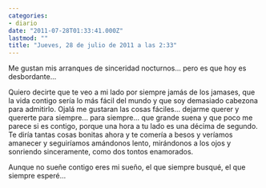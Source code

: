 ```yaml
---
categories:
- diario
date: "2011-07-28T01:33:41.000Z"
lastmod: ""
title: "Jueves, 28 de julio de 2011 a las 2:33"
---
```


Me gustan mis arranques de sinceridad nocturnos... pero es que hoy es desbordante...


Quiero decirte que te veo a mi lado por siempre jamás de los jamases, que la vida contigo serí­a lo más fácil del mundo y que soy demasiado cabezona para admitirlo. Ojalá me gustaran las cosas fáciles... dejarme querer y quererte para siempre... para siempre... que grande suena y que poco me parece si es contigo, porque una hora a tu lado es una décima de segundo. Te dirí­a tantas cosas bonitas ahora y te comerí­a a besos y verí­amos amanecer y seguirí­amos amándonos lento, mirándonos a los ojos y sonriendo sinceramente, como dos tontos enamorados. 

Aunque no sueñe contigo eres mi sueño, el que siempre busqué, el que siempre esperé...